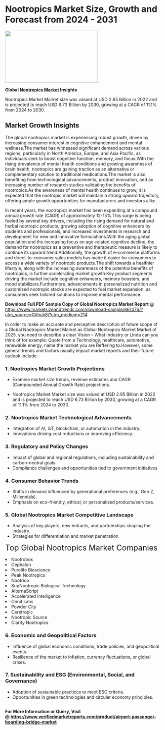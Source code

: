 <H1>Nootropics Market Size, Growth and Forecast from 2024 - 2031</H1><img class="aligncenter size-medium wp-image-584254" src="https://thirdeyenews.in/wp-content/uploads/2024/09/Global-Market-Research-300x168.jpeg" alt="" width="300" height="168" /><p><strong>Global&nbsp;<a href="https://www.marketsizeandtrends.com/download-sample/861476/?utm_source=Github8j?utm_medium=214">Nootropics Market</a> Insights</strong></p><p>Nootropics Market Market size was valued at USD 2.95 Billion in 2022 and is projected to reach USD 6.73 Billion by 2030, growing at a CAGR of 11.1% from 2024 to 2030.</p><p><h2>Market Growth Insights</h2> <p>The global nootropics market is experiencing robust growth, driven by increasing consumer interest in cognitive enhancement and mental wellness.The market has witnessed significant demand across various regions, particularly in North America, Europe, and Asia Pacific, as individuals seek to boost cognitive function, memory, and focus.With the rising prevalence of mental health conditions and growing awareness of brain health, nootropics are gaining traction as an alternative or complementary solution to traditional medications.The market is also benefiting from technological advancements, product innovation, and an increasing number of research studies validating the benefits of nootropics.As the awareness of mental health continues to grow, it is expected that the nootropic market will maintain a strong upward trajectory, offering ample growth opportunities for manufacturers and investors alike.</p> <p>In recent years, the nootropics market has been expanding at a compound annual growth rate (CAGR) of approximately 12-15%.This surge is being fueled by several key drivers, including the rising demand for natural and herbal nootropic products, growing adoption of cognitive enhancers by students and professionals, and increased investments in research and development for new and innovative formulations.With the aging global population and the increasing focus on age-related cognitive decline, the demand for nootropics as a preventive and therapeutic measure is likely to continue its upward trend.Additionally, the growth of e-commerce platforms and direct-to-consumer sales models has made it easier for consumers to access a wide variety of nootropic products.The shift towards a healthier lifestyle, along with the increasing awareness of the potential benefits of nootropics, is further accelerating market growth.Key product segments driving the market include cognitive enhancers, memory boosters, and mood stabilizers.Furthermore, advancements in personalized nutrition and customized nootropic stacks are expected to fuel market expansion, as consumers seek tailored solutions to improve mental performance.</p> <p><span class=""><strong>Download Full PDF Sample Copy of Global Nootropics Market Report</strong> @ <a href="https://www.marketsizeandtrends.com/download-sample/861476/?utm_source=Github8j?utm_medium=214" target="_blank">https://www.marketsizeandtrends.com/download-sample/861476/?utm_source=Github8j?utm_medium=214</a></span></p><p>In order to make an accurate and perceptive description of future scope of a Global&nbsp;Nootropics Market Market as Global&nbsp;Nootropics Market Market of 2025, you need to describe a clear Vision &ndash; What Industry or Linda can you think of for example: Quote from a Technology, healthcare, automotive, renewable energy, name the market you are Reffering to.However, some general trends and factors usually impact market reports and their future outlook include:</p><h3>1.&nbsp;<strong>Nootropics Market Growth Projections</strong></h3><ul><li>Examine market size trends, revenue estimates and CAGR (Compounded Annual Growth Rate) projections.</li><li><p>Nootropics Market Market size was valued at USD 2.95 Billion in 2022 and is projected to reach USD 6.73 Billion by 2030, growing at a CAGR of 11.1% from 2024 to 2030.</p></li></ul><h3>2.&nbsp;<strong>Nootropics Market Technological Advancements</strong></h3><ul><li>Integration of AI, IoT, blockchain, or automation in the industry.</li><li>Innovations driving cost reductions or improving efficiency.</li></ul><h3>3.&nbsp;<strong>Regulatory and Policy Changes</strong></h3><ul><li>Impact of global and regional regulations, including sustainability and carbon-neutral goals.</li><li>Compliance challenges and opportunities tied to government initiatives.</li></ul><h3>4.&nbsp;<strong>Consumer Behavior Trends</strong></h3><ul><li>Shifts in demand influenced by generational preferences (e.g., Gen Z, Millennials).</li><li>Emphasis on eco-friendly, ethical, or personalized products/services.</li></ul><h3>5.&nbsp;<strong>Global Nootropics Market Competitive Landscape</strong></h3><ul><li>Analysis of key players, new entrants, and partnerships shaping the industry.</li><li>Strategies for differentiation and market penetration.</li></ul><p data-pm-slice="1 1 []"><span style="color: inherit; font-family: inherit; font-size: 25px;">Top Global Nootropics Market Companies</span></p><div class="" data-test-id=""><p><li>Nootrobox</li><li> Cephalon</li><li> Purelife Bioscience</li><li> Peak Nootropics</li><li> Nootrico</li><li> SupNootropic Biological Technology</li><li> AlternaScript</li><li> Accelerated Intelligence</li><li> Onnit Labs</li><li> Powder City</li><li> Ceretropic</li><li> Nootropic Source</li><li> Clarity Nootropics</li></p></div><h3>6.&nbsp;<strong>Economic and Geopolitical Factors</strong></h3><ul><li>Influence of global economic conditions, trade policies, and geopolitical events.</li><li>Resilience of the market to inflation, currency fluctuations, or global crises.</li></ul><h3>7.&nbsp;<strong>Sustainability and ESG (Environmental, Social, and Governance)</strong></h3><ul><li>Adoption of sustainable practices to meet ESG criteria.</li><li>Opportunities in green technologies and circular economy principles.</li></ul><h2><strong style="font-size: 14px;">For More Information or Query, Visit @&nbsp;</strong><a style="background-color: #ffffff; font-size: 14px;" href="https://www.marketsizeandtrends.com/report/nootropics-market/" target="_blank">https://www.verifiedmarketreports.com/product/airport-passenger-boarding-bridge-market</a></h2>